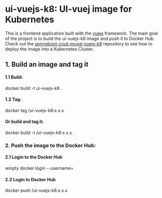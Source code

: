 # ui-vuejs-k8: UI-vuej image for Kubernetes
This is a frontend application built with the [vuejs](https://vuejs.org/) framework. The main goal of the project is to build the ui-vuejs-k8 image and push it to Docker Hub.
Check out the [springboot-crud-mysql-vuejs-k8](https://github.com/ebd622/springboot-crud-mysql-vuejs-k8) repository to see how to deploy the image into a Kubernetes Cluster.

## 1. Build an image and tag it

#### 1.1 Build:
docker build -t ui-vuejs-k8 .

#### 1.2 Tag:
docker tag <imageID> <dockerID>/ui-vuejs-k8:x.x.x

#### Or build and tag it:
docker build -t <dockerID>/ui-vuejs-k8:x.x.x .

### 2. Push the image to the Docker Hub:

#### 2.1 Login to the Docker Hub
winpty docker login --username=<dockerID>

#### 2.2 Login to Docker Hub
docker push <dockerID>/ui-vuejs-k8:x.x.x
